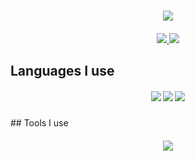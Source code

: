 <h1 align="center">
  <a href="https://git.io/typing-svg">
    <img src="https://readme-typing-svg.herokuapp.com/?lines=Hello,+There!+👋;This+is+Hawkins+Peterson;Nice+to+meet+you!&center=true&size=30">
  </a>
</h1>
<h5 align="center">
<a href="https://www.linkedin.com/in/hawkins-peterson/" title="linkedin"><img src="https://img.shields.io/badge/-LinkedIn-blue?style=flat-square&logo=LinkedIn&logo-color=white"> </a>
<a href="mailto:hawkinspeterson03@gmail.com" title="gmail"><img src="https://img.shields.io/badge/-HawkinsPeterson03@gmail.com-red?style=flat-square&logo=Gmail&logoColor=white"></a> 
</h5> <!---           LINKS!            --->

## Languages I use

<h5 align="center">
  <img src="https://img.shields.io/badge/-Python-blue?style=flat-square&logo=Python&logoColor=white">
  <img src="https://img.shields.io/badge/-Java-red?style=flat-square&logo=Java&logoColor=white">
  <img src="https://img.shields.io/badge/-C-blue?style=flat-square&logo=C&logoColor=white">
</h5>
## Tools I use
<h5 align="center">
  <img src="https://img.shields.io/badge/-Vim-green?style=flat-square&logo=Vim&logoColor=white">
